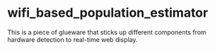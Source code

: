# wifi_based_population_estimator
This is a piece of glueware that sticks up different components from hardware detection to real-time web display.
